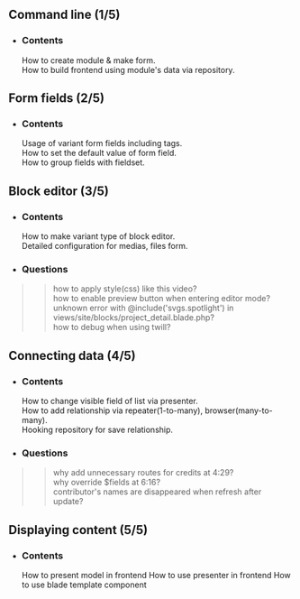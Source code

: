 ## Command line (1/5)

-   ### Contents
    How to create module & make form.  
    How to build frontend using module's data via repository.

## Form fields (2/5)

-   ### Contents
    Usage of variant form fields including tags.  
    How to set the default value of form field.  
    How to group fields with fieldset.

## Block editor (3/5)

-   ### Contents

    How to make variant type of block editor.  
    Detailed configuration for medias, files form.

-   ### Questions

> > how to apply style(css) like this video?  
> > how to enable preview button when entering editor mode?  
> > unknown error with @include('svgs.spotlight') in views/site/blocks/project_detail.blade.php?  
> > how to debug when using twill?

## Connecting data (4/5)

-   ### Contents

    How to change visible field of list via presenter.  
    How to add relationship via repeater(1-to-many), browser(many-to-many).  
    Hooking repository for save relationship.

-   ### Questions

> > why add unnecessary routes for credits at 4:29?  
> > why override \$fields at 6:16?  
> > contributor's names are disappeared when refresh after update?

## Displaying content (5/5)

-   ### Contents

    How to present model in frontend
    How to use presenter in frontend
    How to use blade template component
